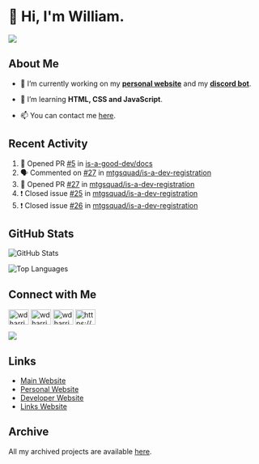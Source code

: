 # 👋 Hi, I'm William.
![](https://komarev.com/ghpvc/?username=williamdavidharrison&color=blue&style=for-the-badge)

## About Me
- 🔭 I’m currently working on my **[personal website](https://williamdavidharrison.com.au)** and my **[discord bot](https://github.com/williamdavidharrison/williams-utilities)**.

- 🌱 I’m learning **HTML, CSS and JavaScript**.

- 📫 You can contact me [here](mailto:william@williamharrison.dev).

## Recent Activity
<!--START_SECTION:activity-->
1. 💪 Opened PR [#5](https://github.com/is-a-good-dev/docs/pull/5) in [is-a-good-dev/docs](https://github.com/is-a-good-dev/docs)
2. 🗣 Commented on [#27](https://github.com/mtgsquad/is-a-dev-registration/issues/27) in [mtgsquad/is-a-dev-registration](https://github.com/mtgsquad/is-a-dev-registration)
3. 💪 Opened PR [#27](https://github.com/mtgsquad/is-a-dev-registration/pull/27) in [mtgsquad/is-a-dev-registration](https://github.com/mtgsquad/is-a-dev-registration)
4. ❗️ Closed issue [#25](https://github.com/mtgsquad/is-a-dev-registration/issues/25) in [mtgsquad/is-a-dev-registration](https://github.com/mtgsquad/is-a-dev-registration)
5. ❗️ Closed issue [#26](https://github.com/mtgsquad/is-a-dev-registration/issues/26) in [mtgsquad/is-a-dev-registration](https://github.com/mtgsquad/is-a-dev-registration)
<!--END_SECTION:activity-->

## GitHub Stats
![GitHub Stats](https://github-readme-stats.api.williamharrison.dev/api?username=williamdavidharrison&theme=algolia&show_icons=true&border_radius=8&count_private=true&include_all_commits=true)

![Top Languages](https://github-readme-stats.api.williamharrison.dev/api/top-langs/?username=williamdavidharrison&theme=algolia&layout=compact&border_radius=8)

## Connect with Me
<p>
<a href="https://facebook.com/wdharrison09" target="blank"><img align="center" src="https://raw.githubusercontent.com/rahuldkjain/github-profile-readme-generator/master/src/images/icons/Social/facebook.svg" alt="wdharrison09" height="30" width="40" /></a>
<a href="https://twitter.com/wdharrison09" target="blank"><img align="center" src="https://raw.githubusercontent.com/rahuldkjain/github-profile-readme-generator/master/src/images/icons/Social/twitter.svg" alt="wdharrison09" height="30" width="40" /></a>
<a href="https://instagram.com/wdharrison09" target="blank"><img align="center" src="https://raw.githubusercontent.com/rahuldkjain/github-profile-readme-generator/master/src/images/icons/Social/instagram.svg" alt="wdharrison09" height="30" width="40" /></a>
<a href="https://discord.gg/wADVBmQkgg" target="blank"><img align="center" src="https://raw.githubusercontent.com/rahuldkjain/github-profile-readme-generator/master/src/images/icons/Social/discord.svg" alt="https://discord.gg/wADVBmQkgg" height="30" width="40" /></a>
</p>

<img src="https://dcbadge.vercel.app/api/shield/853158265466257448?theme=discord-inverted"/>

## Links
* [Main Website](https://williamharrison.xyz)
* [Personal Website](https://william.net.au)
* [Developer Website](https://williamharrison.dev)
* [Links Website](https://williamharrison.me)

## Archive
All my archived projects are available [here](https://archive.williamharrison.dev).
